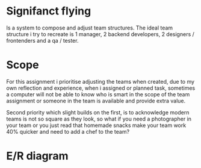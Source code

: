 # Signifanct flying
Is a system to compose and adjust team structures. The ideal team structure i try to recreate is 1 manager, 2 backend developers, 2 designers / frontenders and a qa / tester.

# Scope
For this assignment i prioritise adjusting the teams when created, due to my own reflection and experience, when i assigned or planned task, sometimes a computer will not be able to know who is smart in the scope of the team assignment or someone in the team is available and provide extra value.

Second priority which slight builds on the first, is to acknowledge modern teams is not so square as they look, so what if you need a photographer in your team or you just read that homemade snacks make your team work 40% quicker and need to add a chef to the team?

# E/R diagram
